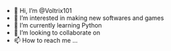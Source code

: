 - 👋 Hi, I’m @Voltrix101
- 👀 I’m interested in making new softwares and games
- 🌱 I’m currently learning Python
- 💞️ I’m looking to collaborate on 
- 📫 How to reach me ...

